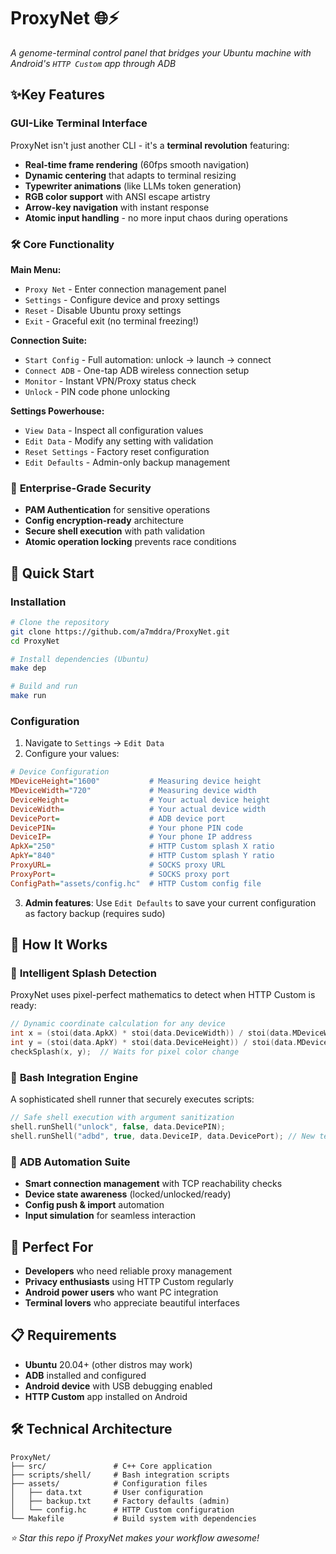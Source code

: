 # ProxyNet 🌐⚡

*A genome-terminal control panel that bridges your Ubuntu machine with Android's `HTTP Custom` app through ADB*

## ✨Key Features

### **GUI-Like Terminal Interface**
ProxyNet isn't just another CLI - it's a **terminal revolution** featuring:

- **Real-time frame rendering** (60fps smooth navigation)
- **Dynamic centering** that adapts to terminal resizing
- **Typewriter animations** (like LLMs token generation)
- **RGB color support** with ANSI escape artistry
- **Arrow-key navigation** with instant response
- **Atomic input handling** - no more input chaos during operations

### 🛠 **Core Functionality**
**Main Menu:**
- `Proxy Net` - Enter connection management panel
- `Settings` - Configure device and proxy settings  
- `Reset` - Disable Ubuntu proxy settings
- `Exit` - Graceful exit (no terminal freezing!)

**Connection Suite:**
- `Start Config` - Full automation: unlock → launch → connect
- `Connect ADB` - One-tap ADB wireless connection setup
- `Monitor` - Instant VPN/Proxy status check
- `Unlock` - PIN code phone unlocking

**Settings Powerhouse:**
- `View Data` - Inspect all configuration values
- `Edit Data` - Modify any setting with validation
- `Reset Settings` - Factory reset configuration
- `Edit Defaults` - Admin-only backup management

### 🔐 **Enterprise-Grade Security**
- **PAM Authentication** for sensitive operations
- **Config encryption-ready** architecture
- **Secure shell execution** with path validation
- **Atomic operation locking** prevents race conditions

## 🚀 Quick Start

### Installation
```bash
# Clone the repository
git clone https://github.com/a7mddra/ProxyNet.git
cd ProxyNet

# Install dependencies (Ubuntu)
make dep

# Build and run
make run
```

### Configuration
1. Navigate to `Settings` → `Edit Data`
2. Configure your values:

```ini
# Device Configuration
MDeviceHeight="1600"           # Measuring device height
MDeviceWidth="720"             # Measuring device width  
DeviceHeight=                  # Your actual device height
DeviceWidth=                   # Your actual device width
DevicePort=                    # ADB device port
DevicePIN=                     # Your phone PIN code
DeviceIP=                      # Your phone IP address
ApkX="250"                     # HTTP Custom splash X ratio
ApkY="840"                     # HTTP Custom splash Y ratio
ProxyURL=                      # SOCKS proxy URL
ProxyPort=                     # SOCKS proxy port
ConfigPath="assets/config.hc"  # HTTP Custom config file
```

3. **Admin features**: Use `Edit Defaults` to save your current configuration as factory backup (requires sudo)

## 🧠 How It Works

### 🔄 **Intelligent Splash Detection**
ProxyNet uses pixel-perfect mathematics to detect when HTTP Custom is ready:

```cpp
// Dynamic coordinate calculation for any device
int x = (stoi(data.ApkX) * stoi(data.DeviceWidth)) / stoi(data.MDeviceWidth);
int y = (stoi(data.ApkY) * stoi(data.DeviceHeight)) / stoi(data.MDeviceHeight);
checkSplash(x, y);  // Waits for pixel color change
```

### 🐚 **Bash Integration Engine**
A sophisticated shell runner that securely executes scripts:

```cpp
// Safe shell execution with argument sanitization
shell.runShell("unlock", false, data.DevicePIN);
shell.runShell("adbd", true, data.DeviceIP, data.DevicePort); // New terminal window
```

### 📱 **ADB Automation Suite**
- **Smart connection management** with TCP reachability checks
- **Device state awareness** (locked/unlocked/ready)
- **Config push & import** automation
- **Input simulation** for seamless interaction

## 🎯 Perfect For

- **Developers** who need reliable proxy management
- **Privacy enthusiasts** using HTTP Custom regularly
- **Android power users** who want PC integration
- **Terminal lovers** who appreciate beautiful interfaces

## 📋 Requirements

- **Ubuntu** 20.04+ (other distros may work)
- **ADB** installed and configured
- **Android device** with USB debugging enabled
- **HTTP Custom** app installed on Android

## 🛠 Technical Architecture

```
ProxyNet/
├── src/               # C++ Core application
├── scripts/shell/     # Bash integration scripts
├── assets/            # Configuration files
│   ├── data.txt       # User configuration
│   ├── backup.txt     # Factory defaults (admin)
│   └── config.hc      # HTTP Custom configuration
└── Makefile           # Build system with dependencies
```

*⭐ Star this repo if ProxyNet makes your workflow awesome!*
